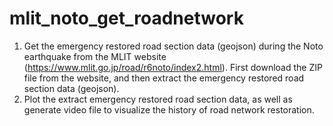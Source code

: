 # mlit_noto_get_roadnetwork

1. Get the emergency restored road section data (geojson) during the Noto earthquake from the MLIT website (https://www.mlit.go.jp/road/r6noto/index2.html). First download the ZIP file from the website, and then extract the emergency restored road section data (geojson).
2. Plot the extract emergency restored road section data, as well as generate video file to visualize the history of road network restoration.
